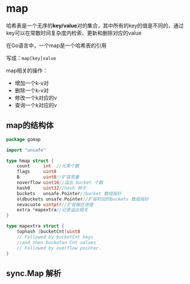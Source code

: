 # map

哈希表是一个无序的**key/value**对的集合，其中所有的key的值是不同的，通过key可以在常数时间复杂度内检索、更新和删除对应的value

在Go语言中，一个map是一个哈希表的引用

写成：`map[key]value`

map相关的操作：
+ 增加一个k-v对
+ 删除一个k-v对
+ 修改一个k对应的v
+ 查询一个k对应的v

## map的结构体

```go
package gomap

import "unsafe"

type hmap struct {
	count     int  //元素个数
	flags     uint8
	B         uint8//扩容常量
	noverflow uint16//溢出 bucket 个数
	hash0     uint32//hash 种子
	buckets   unsafe.Pointer//bucket 数组指针
	oldbuckets unsafe.Pointer//扩容时旧的buckets 数组指针
	nevacuate uintptr//扩容搬迁进度
	extra *mapextra//记录溢出相关
}

type mapextra struct {
	tophash [bucketCnt]uint8
	// Followed by bucketCnt keys 
	//and then bucketan Cnt values  
	// Followed by overflow pointer.
}
```

## sync.Map 解析
